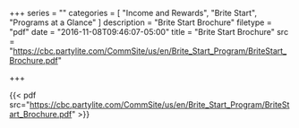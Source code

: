 +++
series = ""
categories = [
  "Income and Rewards",
  "Brite Start",
  "Programs at a Glance"
]
description = "Brite Start Brochure"
filetype = "pdf"
date = "2016-11-08T09:46:07-05:00"
title = "Brite Start Brochure"
src = "https://cbc.partylite.com/CommSite/us/en/Brite_Start_Program/BriteStart_Brochure.pdf"

+++

{{< pdf src="https://cbc.partylite.com/CommSite/us/en/Brite_Start_Program/BriteStart_Brochure.pdf" >}}
